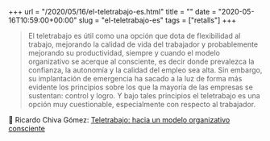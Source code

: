 +++
url = "/2020/05/16/el-teletrabajo-es.html"
title = ""
date = "2020-05-16T10:59:00+00:00"
slug = "el-teletrabajo-es"
tags = ["retalls"]
+++

> El teletrabajo es útil como una opción que dota de flexibilidad al trabajo, mejorando la calidad de vida del trabajador y probablemente mejorando su productividad, siempre y cuando el modelo organizativo se acerque al consciente, es decir donde prevalezca la confianza, la autonomía y la calidad del empleo sea alta. Sin embargo, su implantación de emergencia ha sacado a la luz de forma más evidente los principios sobre los que la mayoría de las empresas se sustentan: control y logro. Y bajo tales principios el teletrabajo es una opción muy cuestionable, especialmente con respecto al trabajador.

📎 Ricardo Chiva Gómez: [Teletrabajo: hacia un modelo organizativo consciente](https://www.eldiario.es/tribunaabierta/Teletrabajo-modelo-organizativo-consciente_6_1024757523.html)

